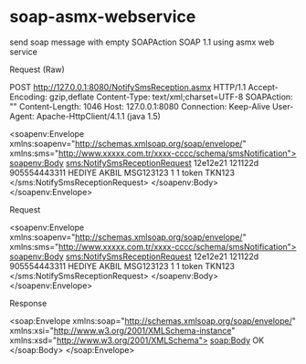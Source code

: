 # soap-asmx-webservice
send soap message with empty SOAPAction SOAP 1.1 using asmx web service


Request (Raw)

POST http://127.0.0.1:8080/NotifySmsReception.asmx HTTP/1.1
Accept-Encoding: gzip,deflate
Content-Type: text/xml;charset=UTF-8
SOAPAction: ""
Content-Length: 1046
Host: 127.0.0.1:8080
Connection: Keep-Alive
User-Agent: Apache-HttpClient/4.1.1 (java 1.5)

<soapenv:Envelope xmlns:soapenv="http://schemas.xmlsoap.org/soap/envelope/"
xmlns:sms="http://www.xxxxx.com.tr/xxxx-cccc/schema/smsNotification">
   <soapenv:Body>
      <sms:NotifySmsReceptionRequest>
         <!--Optional:-->
         <SessionId>12e12e21</SessionId>
         <!--Optional:-->
         <SmsServiceActivationNumber>121122d</SmsServiceActivationNumber>
         <!--Optional:-->
         <SenderAddress>
            <!--Optional:-->
            <Msisdn>905554443311</Msisdn>
            <!--Optional:-->
            <Asid/>
         </SenderAddress>
         <!--Optional:-->
         <Message>HEDIYE AKBIL</Message>
         <!--Optional:-->
         <MessageKey>MSG123123</MessageKey>
         <!--Optional:-->
         <PartTotal>1</PartTotal>
         <!--Optional:-->
         <PartNo>1</PartNo>
         <!--Zero or more repetitions:-->
         <NamedParam>
            <Key>token</Key>
            <Value>TKN123</Value>
         </NamedParam>
      </sms:NotifySmsReceptionRequest>
   </soapenv:Body>
</soapenv:Envelope>


Request

<soapenv:Envelope xmlns:soapenv="http://schemas.xmlsoap.org/soap/envelope/"
xmlns:sms="http://www.xxxxx.com.tr/xxxx-cccc/schema/smsNotification">
   <soapenv:Body>
      <sms:NotifySmsReceptionRequest>
         <!--Optional:-->
         <SessionId>12e12e21</SessionId>
         <!--Optional:-->
         <SmsServiceActivationNumber>121122d</SmsServiceActivationNumber>
         <!--Optional:-->
         <SenderAddress>
            <!--Optional:-->
            <Msisdn>905554443311</Msisdn>
            <!--Optional:-->
            <Asid/>
         </SenderAddress>
         <!--Optional:-->
         <Message>HEDIYE AKBIL</Message>
         <!--Optional:-->
         <MessageKey>MSG123123</MessageKey>
         <!--Optional:-->
         <PartTotal>1</PartTotal>
         <!--Optional:-->
         <PartNo>1</PartNo>
         <!--Zero or more repetitions:-->
         <NamedParam>
            <Key>token</Key>
            <Value>TKN123</Value>
         </NamedParam>
      </sms:NotifySmsReceptionRequest>
   </soapenv:Body>
</soapenv:Envelope>

Response

<soap:Envelope xmlns:soap="http://schemas.xmlsoap.org/soap/envelope/" xmlns:xsi="http://www.w3.org/2001/XMLSchema-instance" xmlns:xsd="http://www.w3.org/2001/XMLSchema">
   <soap:Body>
      <NotifResponse xmlns="http://www.xxxxx.com.tr/xxxx-cccc/schema/smsNotification">
         <NotifResult>
            <resultCode xmlns="">OK</resultCode>
         </NotifResult>
      </NotifResponse>
   </soap:Body>
</soap:Envelope>

